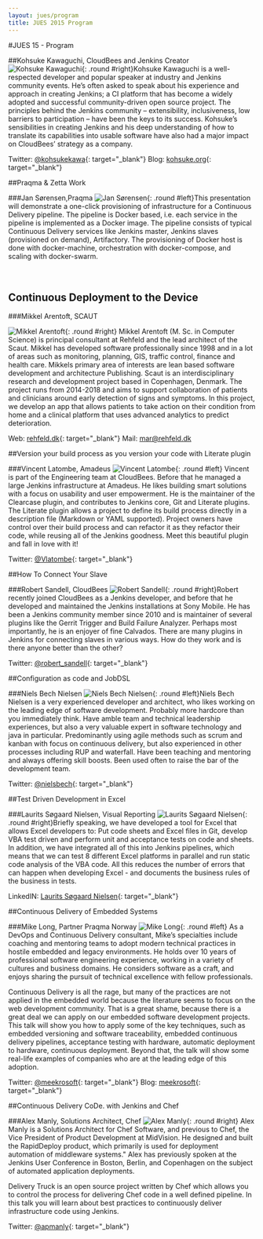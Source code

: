 ```yaml
---
layout: jues/program
title: JUES 2015 Program
---
```

#JUES 15 - Program


##Kohsuke Kawaguchi, CloudBees and Jenkins Creator
![Kohsuke Kawaguchi](/jues15/images/speakers/kkawaguchi.jpg){: .round #right}Kohsuke Kawaguchi is a well-respected developer and popular speaker at industry and Jenkins community events. He’s often asked to speak about his experience and approach in creating Jenkins; a CI platform that has become a widely adopted and successful community-driven open source project. The principles behind the Jenkins community – extensibility, inclusiveness, low barriers to participation – have been the keys to its success. Kohsuke’s sensibilities in creating Jenkins and his deep understanding of how to translate its capabilities into usable software have also had a major impact on CloudBees’ strategy as a company.

Twitter: [@kohsukekawa](https://twitter.com/kohsukekawa){: target="\_blank"}
Blog: [kohsuke.org](http://kohsuke.org/){: target="\_blank"}

##Praqma & Zetta Work

###Jan Sørensen,Praqma
![Jan Sørensen](/jues15/images/speakers/jsørensen.jpg){: .round #left}This presentation will demonstrate a one-click provisioning of infrastructure for a Continuous Delivery pipeline. The pipeline is Docker based, i.e. each service in the pipeline is implemented as a Docker image. The pipeline consists of typical Continuous Delivery services like Jenkins master, Jenkins slaves (provisioned on demand), Artifactory. The provisioning of Docker host is done with docker-machine, orchestration with docker-compose, and scaling with docker-swarm.<br/><br/><br/>

## Continuous Deployment to the Device

###Mikkel Arentoft, SCAUT

![Mikkel Arentoft](/jues15/images/speakers/marentoft.png){: .round #right} Mikkel Arentoft (M. Sc. in Computer Science) is principal consultant at Rehfeld and the lead architect of the Scaut. Mikkel has developed software professionally since 1998 and in a lot of areas such as monitoring, planning, GIS, traffic control, finance and health care. Mikkels primary area of interests are lean based software development and architecture  Publishing.
Scaut is an interdisciplinary research and development project based in Copenhagen, Denmark. The project runs from 2014-2018 and aims to support collaboration of patients and clinicians around early detection of signs and symptoms. In this project, we develop an app that allows patients to take action on their condition from home and a clinical platform that uses advanced analytics to predict deterioration.

Web: [rehfeld.dk](http://www.rehfeld.dk/){: target="\_blank"}
Mail: [mar@rehfeld.dk]()

##Version your build process as you version your code with Literate plugin

###Vincent Latombe, Amadeus
![Vincent Latombe](/jues15/images/speakers/vlatombe.png){: .round #left} Vincent is part of the Engineering team at CloudBees. Before that he managed a large Jenkins infrastructure at Amadeus. He likes building smart solutions with a focus on usability and user empowerment. He is the maintainer of the Clearcase plugin, and contributes to Jenkins core, Git and Literate plugins.
The Literate plugin allows a project to define its build process directly in a description file (Markdown or YAML supported). Project owners have control over their build process and can refactor it as they refactor their code, while reusing all of the Jenkins goodness. Meet this beautiful plugin and fall in love with it!

Twitter: [@Vlatombe](https://twitter.com/vlatombe){: target="\_blank"}

##How To Connect Your Slave

###Robert Sandell, CloudBees
![Robert Sandell](/jues15/images/speakers/rsandell.jpg){: .round #right}Robert recently joined CloudBees as a Jenkins developer, and before that he developed and maintained the Jenkins installations at Sony Mobile. He has been a Jenkins community member since 2010 and is maintainer of several plugins like the Gerrit Trigger and Build Failure Analyzer. Perhaps most importantly, he is an enjoyer of fine Calvados.
There are many plugins in Jenkins for connecting slaves in various ways. How do they work and is there anyone better than the other?

Twitter: [@robert_sandell](https://twitter.com/robert_sandell){: target="\_blank"}

##Configuration as code and JobDSL

###Niels Bech Nielsen
![Niels Bech Nielsen](/jues15/images/speakers/nbnielsen.png){: .round #left}Niels Bech Nielsen is a very experienced developer and architect, who likes working on the leading edge of software development. Probably more hardcore than you immediately think. Have amble team and technical leadership experiences, but also a very valuable expert in software technology and java in particular. Predominantly using agile methods such as scrum and kanban with focus on continuous delivery, but also experienced in other processes including RUP and waterfall. Have been teaching and mentoring and always offering skill boosts. Been used often to raise the bar of the development team.

Twitter: [@nielsbech](https://twitter.com/nielsbech){: target="\_blank"}

##Test Driven Development in Excel

###Laurits Søgaard Nielsen, Visual Reporting
![Laurits Søgaard Nielsen](/jues15/images/speakers/nsnielsen.jpg){: .round #right}Briefly speaking, we have developed a tool for Excel that allows Excel developers to: Put code sheets and Excel files in Git, develop VBA test driven and perform unit and acceptance tests on code and sheets. In addition, we have integrated all of this into Jenkins pipelines, which means that we can test 8 different Excel platforms in parallel and run static code analysis of the VBA code. All this reduces the number of errors that can happen when developing Excel - and documents the business rules of the business in tests.

LinkedIN: [Laurits Søgaard Nielsen](https://dk.linkedin.com/in/lauritssogaardnielsen){: target="\_blank"}

##Continuous Delivery of Embedded Systems

###Mike Long, Partner Praqma Norway
![Mike Long](/jues15/images/speakers/mlong.jpg){: .round #left} As a DevOps and Continuous Delivery consultant, Mike’s specialties include coaching and mentoring teams to adopt modern technical practices in hostile embedded and legacy environments. He holds over 10 years of professional software engineering experience, working in a variety of cultures and business domains. He considers software as a craft, and enjoys sharing the pursuit of technical excellence with fellow professionals.


Continuous Delivery is all the rage, but many of the practices are not applied in the embedded world because the literature seems to focus on the web development community. That is a great shame, because there is a great deal we can apply on our embedded software development projects. This talk will show you how to apply some of the key techniques, such as embedded versioning and software traceability, embedded continuous delivery pipelines, acceptance testing with hardware, automatic deployment to hardware, continuous deployment. Beyond that, the talk will show some real-life examples of companies who are at the leading edge of this adoption.

Twitter: [@meekrosoft](https://twitter.com/meekrosoft){: target="\_blank"}
Blog: [meekrosoft](https://meekrosoft.wordpress.com/){: target="\_blank"}

##Continuous Delivery CoDe. with Jenkins and Chef

###Alex Manly, Solutions Architect, Chef
![Alex Manly](/jues15/images/speakers/amanly.jpg){: .round #right}
Alex Manly is a Solutions Architect for Chef Software, and previous to Chef, the Vice President of Product Development at MidVision. He designed and built the RapidDeploy product, which primarily is used for deployment automation of middleware systems." Alex has previously spoken at the Jenkins User Conference in Boston, Berlin, and Copenhagen on the subject of automated application deployments.

Delivery Truck is an open source project written by Chef which allows you to control the process for delivering Chef code in a well defined pipeline. In this talk you will learn about best practices to continuously deliver infrastructure code using Jenkins.

Twitter: [@apmanly](https://twitter.com/apmanly){: target="\_blank"}
